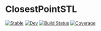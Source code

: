 # ClosestPointSTL

[![Stable](https://img.shields.io/badge/docs-stable-blue.svg)](https://oriolcg.github.io/ClosestPointSTL.jl/stable/)
[![Dev](https://img.shields.io/badge/docs-dev-blue.svg)](https://oriolcg.github.io/ClosestPointSTL.jl/dev/)
[![Build Status](https://github.com/oriolcg/ClosestPointSTL.jl/actions/workflows/CI.yml/badge.svg?branch=main)](https://github.com/oriolcg/ClosestPointSTL.jl/actions/workflows/CI.yml?query=branch%3Amain)
[![Coverage](https://codecov.io/gh/oriolcg/ClosestPointSTL.jl/branch/main/graph/badge.svg)](https://codecov.io/gh/oriolcg/ClosestPointSTL.jl)
